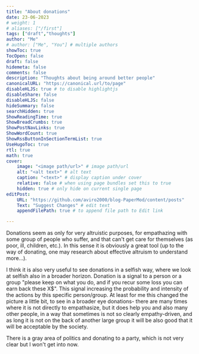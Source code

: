 ```yaml
---
title: "About donations"
date: 23-06-2023
# weight: 1
# aliases: ["/first"]
tags: ["draft","thoughts"]
author: "Me"
# author: ["Me", "You"] # multiple authors
showToc: true
TocOpen: false
draft: false
hidemeta: false
comments: false
description: "Thoughts about being around better people"
canonicalURL: "https://canonical.url/to/page"
disableHLJS: true # to disable highlightjs
disableShare: false
disableHLJS: false
hideSummary: false
searchHidden: true
ShowReadingTime: true
ShowBreadCrumbs: true
ShowPostNavLinks: true
ShowWordCount: true
ShowRssButtonInSectionTermList: true
UseHugoToc: true
rtl: true
math: true
cover:
    image: "<image path/url>" # image path/url
    alt: "<alt text>" # alt text
    caption: "<text>" # display caption under cover
    relative: false # when using page bundles set this to true
    hidden: true # only hide on current single page
editPost:
    URL: "https://github.com/aviro2000/blog-PaperMod/content/posts"
    Text: "Suggest Changes" # edit text
    appendFilePath: true # to append file path to Edit link

---
```

Donations seem as only for very altruistic purposes, for empathazing with some group of people who suffer, and that can't get care for themselves (as poor, ill, children, etc.). In this sense it is obviously a great tool (up to the way of donating, one may research about effective altruism to understand more...). 

I think it is also very useful to see donations in a selfish way, where we look at selfish also in a broader horizon. Donation is a signal to a person or a group "please keep on what you do, and if you recur some loss you can earn back these X$". This signal increasing the probability and intensity of the actions by this specific person/group. At least for me this changed the picture a little bit, to see in a broader eye donations- there are many times where it is not directly to empathasize, but it does help you and also many other people, in a way that sometimes is not so clearly empathy-driven, and as long it is not on the back of another large group it will be also good that it will be acceptable by the society. 

There is a gray area of politics and donating to a party, which is not very clear but I won't get into now.